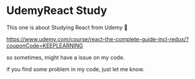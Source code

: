 # UdemyReact Study

This one is about Studying React from Udemy 🥰

https://www.udemy.com/course/react-the-complete-guide-incl-redux/?couponCode=KEEPLEARNING

so sometimes, might have a issue on my code.

if you find some problem in my code, just let me know.

